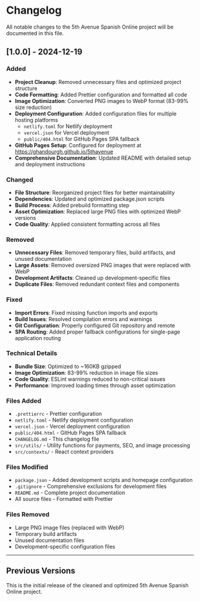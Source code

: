 # Changelog

All notable changes to the 5th Avenue Spanish Online project will be documented in this file.

## [1.0.0] - 2024-12-19

### Added

- **Project Cleanup**: Removed unnecessary files and optimized project structure
- **Code Formatting**: Added Prettier configuration and formatted all code
- **Image Optimization**: Converted PNG images to WebP format (83-99% size reduction)
- **Deployment Configuration**: Added configuration files for multiple hosting platforms
  - `netlify.toml` for Netlify deployment
  - `vercel.json` for Vercel deployment
  - `public/404.html` for GitHub Pages SPA fallback
- **GitHub Pages Setup**: Configured for deployment at https://ghandourgh.github.io/5thavenue
- **Comprehensive Documentation**: Updated README with detailed setup and deployment instructions

### Changed

- **File Structure**: Reorganized project files for better maintainability
- **Dependencies**: Updated and optimized package.json scripts
- **Build Process**: Added prebuild formatting step
- **Asset Optimization**: Replaced large PNG files with optimized WebP versions
- **Code Quality**: Applied consistent formatting across all files

### Removed

- **Unnecessary Files**: Removed temporary files, build artifacts, and unused documentation
- **Large Assets**: Removed oversized PNG images that were replaced with WebP
- **Development Artifacts**: Cleaned up development-specific files
- **Duplicate Files**: Removed redundant context files and components

### Fixed

- **Import Errors**: Fixed missing function imports and exports
- **Build Issues**: Resolved compilation errors and warnings
- **Git Configuration**: Properly configured Git repository and remote
- **SPA Routing**: Added proper fallback configurations for single-page application routing

### Technical Details

- **Bundle Size**: Optimized to ~160KB gzipped
- **Image Optimization**: 83-99% reduction in image file sizes
- **Code Quality**: ESLint warnings reduced to non-critical issues
- **Performance**: Improved loading times through asset optimization

### Files Added

- `.prettierrc` - Prettier configuration
- `netlify.toml` - Netlify deployment configuration
- `vercel.json` - Vercel deployment configuration
- `public/404.html` - GitHub Pages SPA fallback
- `CHANGELOG.md` - This changelog file
- `src/utils/` - Utility functions for payments, SEO, and image processing
- `src/contexts/` - React context providers

### Files Modified

- `package.json` - Added development scripts and homepage configuration
- `.gitignore` - Comprehensive exclusions for development files
- `README.md` - Complete project documentation
- All source files - Formatted with Prettier

### Files Removed

- Large PNG image files (replaced with WebP)
- Temporary build artifacts
- Unused documentation files
- Development-specific configuration files

---

## Previous Versions

This is the initial release of the cleaned and optimized 5th Avenue Spanish Online project.
